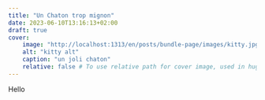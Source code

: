 ```yaml
---
title: "Un Chaton trop mignon"
date: 2023-06-10T13:16:13+02:00
draft: true
cover:
    image: "http://localhost:1313/en/posts/bundle-page/images/kitty.jpg"
    alt: "kitty alt"
    caption: "un joli chaton"
    relative: false # To use relative path for cover image, used in hugo Page-bundles
---
```


Hello

